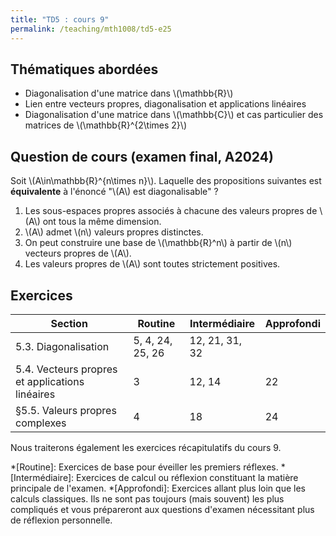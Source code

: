```yaml
---
title: "TD5 : cours 9"
permalink: /teaching/mth1008/td5-e25
---
```


## Thématiques abordées
- Diagonalisation d'une matrice dans \\(\mathbb{R}\\)
- Lien entre vecteurs propres, diagonalisation et applications linéaires
- Diagonalisation d'une matrice dans \\(\mathbb{C}\\) et cas particulier des matrices de \\(\mathbb{R}^{2\times 2}\\)

## Question de cours (examen final, A2024)

Soit \\(A\in\mathbb{R}^{n\times n}\\). Laquelle des propositions suivantes est **équivalente** à l'énoncé "\\(A\\) est diagonalisable" ?

1. Les sous-espaces propres associés à chacune des valeurs propres de \\(A\\) ont tous la même dimension.
2. \\(A\\) admet \\(n\\) valeurs propres distinctes.
3. On peut construire une base de \\(\mathbb{R}^n\\) à partir de \\(n\\) vecteurs propres de \\(A\\).
4. Les valeurs propres de \\(A\\) sont toutes strictement positives.

## Exercices

| Section                                         | Routine          | Intermédiaire  | Approfondi |
| ----------------------------------------------- | ---------------- | -------------- | ---------- |
| 5.3. Diagonalisation                            | 5, 4, 24, 25, 26 | 12, 21, 31, 32 |            |
| 5.4. Vecteurs propres et applications linéaires | 3                | 12, 14         | 22         |
| §5.5. Valeurs propres complexes                 | 4                | 18             | 24         |

Nous traiterons également les exercices récapitulatifs du cours 9.

*[Routine]: Exercices de base pour éveiller les premiers réflexes.
*[Intermédiaire]: Exercices de calcul ou réflexion constituant la matière principale de l'examen.
*[Approfondi]: Exercices allant plus loin que les calculs classiques. Ils ne sont pas toujours (mais souvent) les plus compliqués et vous prépareront aux questions d'examen nécessitant plus de réflexion personnelle.